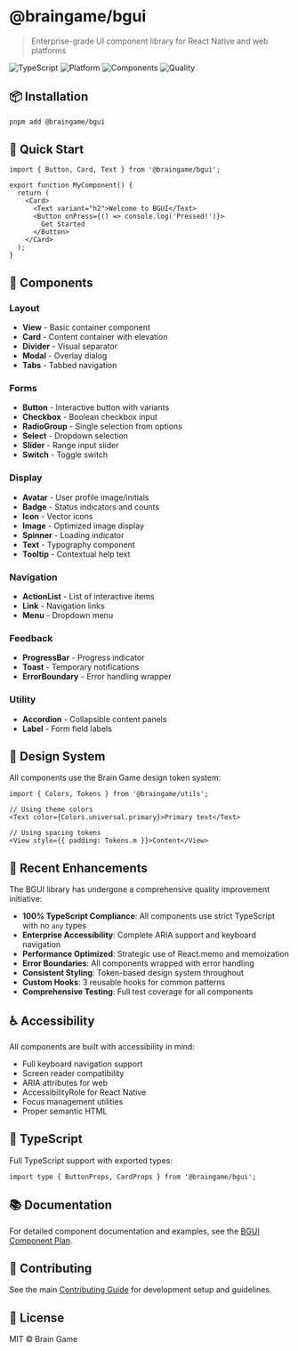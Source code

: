 # @braingame/bgui

> Enterprise-grade UI component library for React Native and web platforms

![TypeScript](https://img.shields.io/badge/TypeScript-100%25-3178c6?style=flat-square&logo=typescript)
![Platform](https://img.shields.io/badge/platform-iOS%20%7C%20Android%20%7C%20Web-lightgrey?style=flat-square)
![Components](https://img.shields.io/badge/components-25+-brightgreen?style=flat-square)
![Quality](https://img.shields.io/badge/quality-enterprise%20grade-gold?style=flat-square)

## 📦 Installation

```bash
pnpm add @braingame/bgui
```

## 🚀 Quick Start

```tsx
import { Button, Card, Text } from '@braingame/bgui';

export function MyComponent() {
  return (
    <Card>
      <Text variant="h2">Welcome to BGUI</Text>
      <Button onPress={() => console.log('Pressed!')}>
        Get Started
      </Button>
    </Card>
  );
}
```

## 🧩 Components

### Layout
- **View** - Basic container component
- **Card** - Content container with elevation
- **Divider** - Visual separator
- **Modal** - Overlay dialog
- **Tabs** - Tabbed navigation

### Forms
- **Button** - Interactive button with variants
- **Checkbox** - Boolean checkbox input
- **RadioGroup** - Single selection from options
- **Select** - Dropdown selection
- **Slider** - Range input slider
- **Switch** - Toggle switch

### Display
- **Avatar** - User profile image/initials
- **Badge** - Status indicators and counts
- **Icon** - Vector icons
- **Image** - Optimized image display
- **Spinner** - Loading indicator
- **Text** - Typography component
- **Tooltip** - Contextual help text

### Navigation
- **ActionList** - List of interactive items
- **Link** - Navigation links
- **Menu** - Dropdown menu

### Feedback
- **ProgressBar** - Progress indicator
- **Toast** - Temporary notifications
- **ErrorBoundary** - Error handling wrapper

### Utility
- **Accordion** - Collapsible content panels
- **Label** - Form field labels

## 🎨 Design System

All components use the Brain Game design token system:

```tsx
import { Colors, Tokens } from '@braingame/utils';

// Using theme colors
<Text color={Colors.universal.primary}>Primary text</Text>

// Using spacing tokens
<View style={{ padding: Tokens.m }}>Content</View>
```

## 🚀 Recent Enhancements

The BGUI library has undergone a comprehensive quality improvement initiative:
- **100% TypeScript Compliance**: All components use strict TypeScript with no `any` types
- **Enterprise Accessibility**: Complete ARIA support and keyboard navigation
- **Performance Optimized**: Strategic use of React.memo and memoization
- **Error Boundaries**: All components wrapped with error handling
- **Consistent Styling**: Token-based design system throughout
- **Custom Hooks**: 3 reusable hooks for common patterns
- **Comprehensive Testing**: Full test coverage for all components

## ♿ Accessibility

All components are built with accessibility in mind:
- Full keyboard navigation support
- Screen reader compatibility
- ARIA attributes for web
- AccessibilityRole for React Native
- Focus management utilities
- Proper semantic HTML

## 🔧 TypeScript

Full TypeScript support with exported types:

```tsx
import type { ButtonProps, CardProps } from '@braingame/bgui';
```

## 📚 Documentation

For detailed component documentation and examples, see the [BGUI Component Plan](../../docs/BGUI_COMPONENT_PLAN.md).

## 🤝 Contributing

See the main [Contributing Guide](../../.github/CONTRIBUTING.md) for development setup and guidelines.

## 📄 License

MIT © Brain Game
